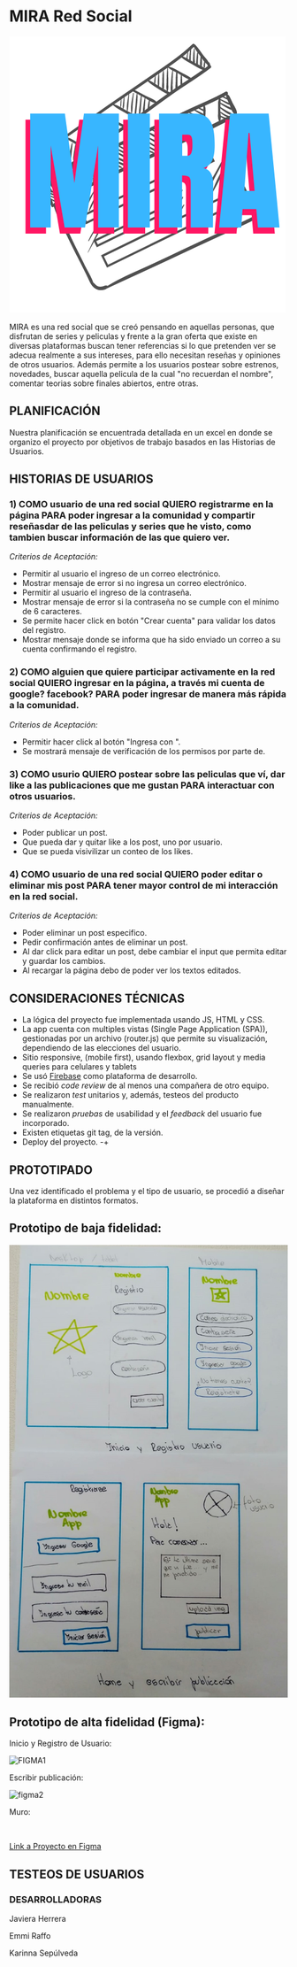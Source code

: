 # MIRA Red Social

![MIRA](src/images/logo.png)


MIRA es una red social que se creó pensando en aquellas personas, que disfrutan de series y peliculas y frente a la gran oferta que existe en diversas plataformas buscan tener referencias si lo que pretenden ver se adecua realmente a sus intereses, para ello necesitan reseñas y opiniones de otros usuarios. Además permite a los usuarios postear sobre estrenos, novedades, buscar aquella pelicula de la cual "no recuerdan el nombre", comentar teorias sobre finales abiertos, entre otras.

## PLANIFICACIÓN

Nuestra planificación se encuentrada detallada en un excel en donde se organizo el proyecto por objetivos de trabajo basados en las Historias de Usuarios.

## HISTORIAS DE USUARIOS

### 1) COMO usuario de una red social  QUIERO registrarme en la página PARA poder ingresar a la comunidad y compartir reseñasdar de las peliculas y series que he visto, como tambien buscar información de las que quiero ver.

_Criterios de Aceptación:_

*	Permitir al usuario el ingreso de un correo electrónico.
*	Mostrar mensaje de error si no ingresa un correo electrónico.
*	Permitir al usuario el ingreso de la contraseña.
*	Mostrar mensaje de error si la contraseña no se cumple con el mínimo de 6 caracteres.
*	Se permite hacer click en botón "Crear cuenta" para validar los datos del registro.
*	Mostrar mensaje donde se informa que ha sido enviado un correo a su cuenta confirmando el registro.


### 2) COMO alguien que quiere participar activamente en la red social  QUIERO ingresar en la página, a través mi cuenta de google? facebook?  PARA poder ingresar de manera más rápida a la comunidad.

_Criterios de Aceptación:_

*	Permitir hacer click al botón "Ingresa con ".
*	Se mostrará mensaje de verificación de los permisos por parte de.


### 3) COMO usurio QUIERO postear sobre las peliculas que ví, dar like a las publicaciones que me gustan PARA interactuar con otros usuarios.

_Criterios de Aceptación:_

* Poder publicar un post.
* Que pueda dar y quitar like a los post, uno por usuario.
* Que se pueda visivilizar un conteo de los likes.

### 4) COMO usuario de una red social QUIERO poder editar o eliminar mis post PARA tener mayor control de mi interacción en la red social.

_Criterios de Aceptación:_

* Poder eliminar un post especifico.
* Pedir confirmación antes de eliminar un post.
* Al dar click para editar un post, debe cambiar el input que permita editar y guardar los cambios.
* Al recargar la página debo de poder ver los textos editados.

## CONSIDERACIONES TÉCNICAS

* La lógica del proyecto fue implementada usando JS, HTML y CSS.
* La app cuenta con multiples vistas (Single Page Application (SPA)), gestionadas por un archivo (router.js) que permite su visualización, dependiendo de las elecciones del usuario.
* Sitio responsive, (mobile first), usando flexbox, grid layout y media queries para celulares y tablets
* Se usó [Firebase](https://firebase.google.com/) como plataforma de desarrollo.
* Se recibió _code review_ de al menos una compañera de otro equipo.
* Se realizaron _test_ unitarios y, además, testeos del producto manualmente.
* Se realizaron  _pruebas_ de usabilidad y el _feedback_ del usuario fue incorporado.
* Existen etiquetas git tag, de la versión.
* Deploy del proyecto.
-+
## PROTOTIPADO

Una vez identificado el problema y el tipo de usuario, se procedió a diseñar la plataforma en distintos formatos.

## Prototipo de baja fidelidad:

![baja](src/images/propoBaja.jpg)

## Prototipo de alta fidelidad (Figma):

Inicio y Registro de Usuario:

![FIGMA1]()

Escribir publicación:

![figma2]()

Muro:

![]()

[Link a Proyecto en Figma]()

## TESTEOS DE USUARIOS

<!-- PENDIENTE -->

### DESARROLLADORAS

Javiera Herrera

Emmi Raffo

Karinna Sepúlveda